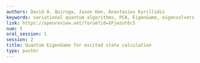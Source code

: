 ```yaml
---
authors: David A. Quiroga, Jason Han, Anastasios Kyrillidis
keywords: variational quantum algorithms, PCA, EigenGame, eigensolvers
link: https://openreview.net/forum?id=XFjwzut6c5
num: 5
oral_session: 1
session: 2
title: Quantum EigenGame for excited state calculation
type: poster
---
```

